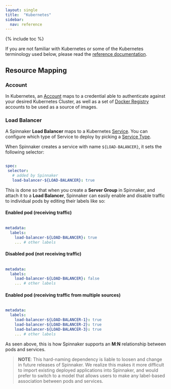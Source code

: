 ```yaml
---
layout: single
title:  "Kubernetes"
sidebar:
  nav: reference
---
```


{% include toc %}

If you are not familiar with Kubernetes or some of the Kubernetes terminology
used below, please read the [reference
documentation](https://kubernetes.io/docs/home).

## Resource Mapping

### Account

In Kubernetes, an [Account](/setup/providers/#accounts) maps to a
credential able to authenticate against your desired Kubernetes Cluster, as 
well as a set of [Docker Registry](/setup/providers/docker-registry) accounts 
to be used as a source of images.

### Load Balancer

A Spinnaker **Load Balancer** maps to a Kubernetes
[Service](https://kubernetes.io/docs/concepts/services-networking/service/).
You can configure which type of Service to deploy by picking a [Service
Type](https://kubernetes.io/docs/concepts/services-networking/service/#publishing-services---service-types).

When Spinnaker creates a service with name `${LOAD-BALANCER}`, it sets the 
following selector:

```yml

spec:
 selector:
   # added by Spinnaker
   load-balancer-${LOAD-BALANCER}: true 

```

This is done so that when you create a **Server Group** in Spinnaker, and
attach it to a **Load Balancer**, Spinnaker can easily enable and disable
traffic to individual pods by editing their labels like so:

#### Enabled pod (receiving traffic) 

```yml

metadata:
  labels:
    load-balancer-${LOAD-BALANCER}: true
    ... # other labels

```

#### Disabled pod (not receiving traffic) 

```yml

metadata:
  labels:
    load-balancer-${LOAD-BALANCER}: false
    ... # other labels

```

#### Enabled pod (receiving traffic from multiple sources) 

```yml

metadata:
  labels:
    load-balancer-${LOAD-BALANCER-1}: true
    load-balancer-${LOAD-BALANCER-2}: true
    load-balancer-${LOAD-BALANCER-3}: true
    ... # other labels

```

As seen above, this is how Spinnaker supports an __M__:__N__ relationship
between pods and services.

> __NOTE__: This hard-naming dependency is liable to loosen and change in
> future releases of Spinnaker. We realize this makes it more difficult to
> import existing deployed applications into Spinnaker, and would prefer to
> switch to a model that allows users to make any label-based association 
> between pods and services.

